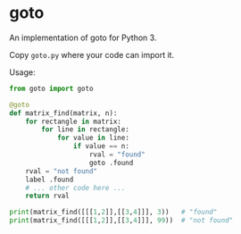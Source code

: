 goto
====

An implementation of goto for Python 3.

Copy `goto.py` where your code can import it.

Usage:

```python
from goto import goto

@goto
def matrix_find(matrix, n):
    for rectangle in matrix:
        for line in rectangle:
            for value in line:
                if value == n:
                    rval = "found"
                    goto .found
    rval = "not found"
    label .found
    # ... other code here ...
    return rval

print(matrix_find([[[1,2]],[[3,4]]], 3))   # "found"
print(matrix_find([[[1,2]],[[3,4]]], 99))  # "not found"

```
